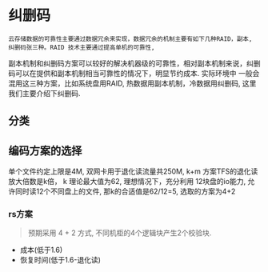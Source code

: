 # 纠删码
    云存储数据的可靠性主要通过数据冗余来实现，数据冗余的机制主要有如下几种RAID，副本, 纠删码张三种。RAID 技术主要通过提高单机的可靠性,
副本机制和纠删码方案可以较好的解决机器级的可靠性，相对副本机制来说，纠删码可以在提供和副本机制相当可靠性的情况下，明显节约成本. 实际环境中
一般会混用这三种方案，比如系统盘用RAID,  热数据用副本机制，冷数据用纠删码, 这里我们主要介绍下纠删码.

## 分类

## 编码方案的选择
单个文件约定上限是4M, 双网卡用于退化读流量共250M,  k+m 方案TFS的退化读放大倍数是k倍， k 理论最大值为62, 理想情况下，充分利用
12块盘的io能力, 允许同时读12个不同盘上的文件, 那k的合适值是62/12=5, 选取的方案为4+2

### rs方案

> 预期采用  4 + 2  方式,  不同机柜的4个逻辑块产生2个校验块.


* 成本(低于1.6)
* 恢复时间(低于1.6-退化读)
